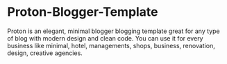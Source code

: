 # Proton-Blogger-Template
Proton is an elegant, minimal blogger blogging template great for any type of blog with modern design and clean code. You can use it for every business like minimal, hotel, managements, shops, business, renovation, design, creative agencies.
